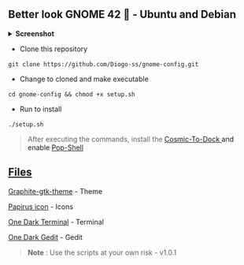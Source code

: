 ## Better look GNOME 42 👻 - Ubuntu and Debian

<details>
<summary><b>Screenshot</b></summary>
<p align="center">
  <img src="https://github.com/Diogo-ss/gnome-config/blob/main/screenshot/screenshot.png?raw=true" width="500" alt="img">
</p>
</details>

- Clone this repository
``` shell
git clone https://github.com/Diogo-ss/gnome-config.git
```
- Change to cloned and make executable
``` shell
cd gnome-config && chmod +x setup.sh
```
- Run to install
``` shell
./setup.sh
```

>After executing the commands, install the <a href="https://github.com/pop-os/cosmic-dock" target="_blank"> Cosmic-To-Dock <a> and enable
<a href="https://github.com/pop-os/shell" target="_blank"> Pop-Shell<p>

## Files
<a href="https://github.com/vinceliuice/Graphite-gtk-theme" target="_blank"> Graphite-gtk-theme<a> - Theme <p>
<a href="https://github.com/PapirusDevelopmentTeam/papirus-icon-theme.git" target="_blank"> Papirus icon<a>  - Icons <p>
<a href="https://github.com/denysdovhan/one-gnome-terminal" target="_blank"> One Dark Terminal<a> - Terminal<p>
<a href="https://github.com/Peter-van-der-Velde/Two-Dark" target="_blank"> One Dark Gedit<a> - Gedit<p>

> **Note** : Use the scripts at your own risk - v1.0.1
